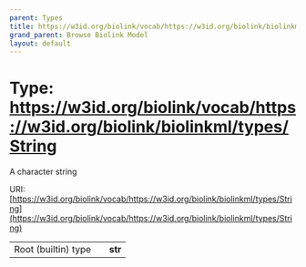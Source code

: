 ```yaml
---
parent: Types
title: https://w3id.org/biolink/vocab/https://w3id.org/biolink/biolinkml/types/String
grand_parent: Browse Biolink Model
layout: default
---
```


# Type: https://w3id.org/biolink/vocab/https://w3id.org/biolink/biolinkml/types/String


A character string

URI: [https://w3id.org/biolink/vocab/https://w3id.org/biolink/biolinkml/types/String](https://w3id.org/biolink/vocab/https://w3id.org/biolink/biolinkml/types/String)

|  |  |  |
| --- | --- | --- |
| Root (builtin) type | | **str** |

